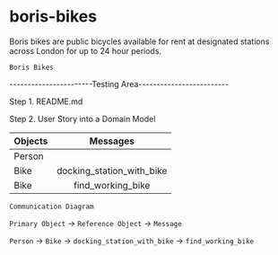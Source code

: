 # boris-bikes

Boris bikes are public bicycles available for rent at designated stations across London for up to 24 hour periods.

```Boris Bikes```


-----------------------Testing Area-------------------------

Step 1. README.md

Step 2. User Story into a Domain Model

|Objects | Messages                |
|--------|:-----------------------:|
|Person  |                         |
|Bike    |docking_station_with_bike|
|Bike    |find_working_bike        |

```Communication Diagram```

```Primary Object``` → ```Reference Object``` → ```Message```

```Person``` → ```Bike``` → ```docking_station_with_bike``` → ```find_working_bike```
